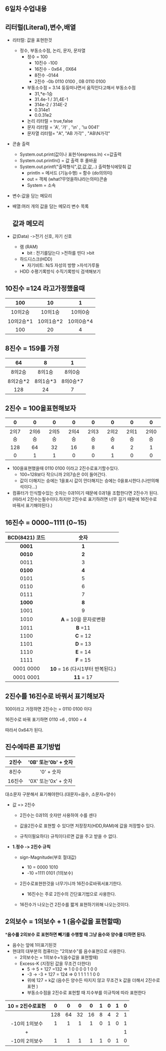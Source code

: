 ## 6일차 수업내용



## **리터럴(Literal),변수,배열**

- 리터럴: 값을 표현한것

  - 정수, 부동소수점, 논리, 문자, 문자열
    - 정수 = 100 
      - 10진수 -100
      - 16진수 - 0x64  ,  0X64
      - 8진수 -0144
      - 2진수 -0b 0110 0100  , 0B 0110 0100
    - 부동소수점 = 3.14  둥둥떠나면서 움직인다고해서 부동소수점
      - 31,*e-1승
      - 31.4e-1 / 31,4E-1
      - 314e-2 / 314E-2
      - 0.314e1
      - 0.0.31e2
    - 논리 리터럴 = true,false
    - 문자 리터럴 = 'A', '가' , '\n' , '\u 0041'
    - 문자열  리터럴= "A", "AB 가각" , "AB\N가각"

- 콘솔 출력

  - System.out.print(값이나 표현식express.ln)  <=값출력
  - System.out.println() = 값 출력 후 줄바꿈
  - System.out.printf("출력형식",값,값,값,..)  출력형식에맞춰 값
    - println = 메서드 (기능수행) = 함수 (do의의미)
    - out = 객체 (what?무엇을하냐라는의미)콘솔
    - System = 소속

- 변수:값을 담는 메모리

- 배열:여러 개의 값을 담는 메모리 변수 목록

  ## 값과 메모리

- 값(Data) ->전기 신호, 자기 신호
  - 램 (RAM)
    - bit : 전기를담는다 >전하를 띤다 >bit
  - 하드디스크(HDD)
    - 자기비트: N/S 자성의 방향 >자석가루들
  - HDD 수평기록방식 수직기록방식 검색해보기

## 10진수  =124 라고가정했을때

|   100   |   10    |    1    |
| :-----: | :-----: | :-----: |
|  10의2승  |  10의1승  |  10의0승  |
| 10의2승*1 | 10의1승*2 | 10의0승*4 |
|   100   |   20    |    4    |

## 8진수 = 159를 가정

|   64   |   8    |   1    |
| :----: | :----: | :----: |
|  8의2승  |  8의1승  |  8의0승  |
| 8의2승*2 | 8의1승*3 | 8의0승*7 |
|  128   |   24   |   7    |

## 2진수 = 100을표현해보자

|  0   |  0   |  0   |  0   |  0   |  0   |  0   |  0   |
| :--: | :--: | :--: | :--: | :--: | :--: | :--: | :--: |
| 2의7승 | 2의6승 | 2의5승 | 2의4승 | 2의3승 | 2의2승 | 2의1승 | 2의0승 |
| 128  |  64  |  32  |  16  |  8   |  4   |  2   |  1   |
|  0   |  1   |  1   |  0   |  0   |  1   |  0   |  0   |

- 100을표현했을때 0110 0100 이라고 2진수로표기할수있다.
  - 100=128보다 작으니까 2의7승은 0이 들어간다.
  - 값이 더해지는 승에는 1을표시 값이 안더해지는 승에는 0을표시한다.(나만의해석이다...)
- 컴퓨터가 인식할수있는 숫자는 0과1이기 때문에 0과1을 조합한다면 2진수가 된다.(따라서 2진수는필수이다.하지만 2진수로 표기하려면 너무 길기 때문에 16진수로 바꿔서 표기해야된다.)

## 16진수 = 0000~1111  (0~15) 

| **BCD(8421) 코드** |            숫자             |
| :--------------: | :-----------------------: |
|     **0001**     |           **1**           |
|     **0010**     |           **2**           |
|       0011       |             3             |
|     **0100**     |           **4**           |
|       0101       |             5             |
|       0110       |             6             |
|       0111       |             7             |
|     **1000**     |           **8**           |
|       1001       |             9             |
|       1010       |    **A**  = 10을 문자로변환     |
|       1011       |         **B** =11         |
|       1100       |        **C** = 12         |
|       1101       |        **D** = 13         |
|       1110       |        **E** = 14         |
|       1111       |        **F** = 15         |
|    0001 0000     | **10** = 16 (다시1부터 반복된다.) |
|    0001 0001     |        **11** = 17        |

## 2진수를 16진수로 바꿔서 표기해보자 

100이라고 가정하면 2진수는 = 0110 0100 이다

16진수로 바꿔 표기하면  0110 =6 , 0100 = 4

따라서 0x64가 된다.

## 진수에따른 표기방법

| 2진수  | '0B' 또는'0b' + 숫자 |
| :--: | :--------------: |
| 8진수  |     '0' + 숫자     |
| 16진수 | '0X' 또는'0x' + 숫자 |

대소문자 구분해서 표기해야한다.(대문자=음수, 소문자=양수)

- 값 => 2진수

  - 2진수는 0과1의 숫자만 사용하여 수를 센다

  - 값을2진수로 표현할 수 있다면 저장장치(HDD,RAM)에 값을 저장할수 있다.
  - 규칙이필요하다) 규칙이다르면 값을 주고 받을 수 없다.

- **1.정수 -> 2진수 규칙**

  - sign-Magnitude(부호 절대값)
    - 10 = 0000 1010
    - -10 =1111 0101 (1의보수)

  - 2진수로표현한것을 너무기니까 16진수로바꿔서표기한다.
    - 16진수는 주로 2진수의 간단표기법으로 사용한다.
  - 16진수가 나오는건 2진수를 짧게 표현하기위해 나오는것이다.


## 2의보수 = 1의보수 + 1 (음수값을 표현할때)

***음수를 2의보수 로 표현하면 빼기를 수행할 때 그냥 음수와 양수를 더하면 된다.**

- 음수는 앞에 1이표기된것
- 현대의 대부분의 컴퓨터는 "2의보수"를 음수표현으로 사용한다.
  - 2의보수는 = 1의보수+1(음수값을 표현할때)
  - Excess-K (지정된 값을 무조건 더한다)
    - 5   -> 5 + 127 =132  => 1 0 0 0     0 1 0 0
    - -3  ->  -3 + 127 = 124   => 0 1 1 1   1 1 0 0
    - 위에 127 = k값 (음수든 양수든 따지지 않고 무조건 k 값을 더해서 2진수로 표현 )
    - 부동소수점을 2진수로 표현할 때 지수부를 이규칙에 따라 표현한다

| 10 = 2진수로표현 |  0   |  0   |  0   |  0   |  1   |  0   |  1   |  0   |
| :---------: | :--: | :--: | :--: | :--: | :--: | :--: | :--: | :--: |
|             | 128  |  64  |  32  |  16  |  8   |  4   |  2   |  1   |
|  -10의 1의보수  |  1   |  1   |  1   |  1   |  0   |  1   |  0   |  1   |
|      +      |      |      |      |      |      |      |      |  1   |
|  -10의 2의보수  |  1   |  1   |  1   |  1   |  1   |  0   |  1   |  0   |



